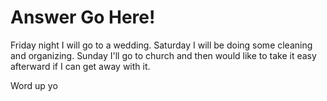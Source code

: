 # Answer Go Here!
Friday night I will go to a wedding. Saturday I will be doing some cleaning and organizing. Sunday I'll go to church and then would like to take it easy afterward if I can get away with it.

Word up yo
